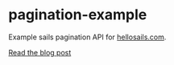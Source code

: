 # pagination-example

Example sails pagination API for [hellosails.com](https://hellosails.com).

[Read the blog post](https://hellosails.com/how-to-implement-url-pagination-for-sails-js-api)
